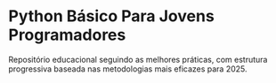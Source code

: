 # Python Básico Para Jovens Programadores
Repositório educacional seguindo as melhores práticas, com estrutura progressiva baseada nas metodologias mais eficazes para 2025.​
